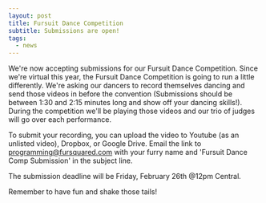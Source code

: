 ```yaml
---
layout: post
title: Fursuit Dance Competition
subtitle: Submissions are open!
tags:
  - news
---
```


We're now accepting submissions for our Fursuit Dance Competition. Since we're virtual this year, the Fursuit Dance Competition is going to run a little differently. We're asking our dancers to record themselves dancing and send those videos in before the convention (Submissions should be between 1:30 and 2:15 minutes long and show off your dancing skills\!). During the competition we'll be playing those videos and our trio of judges will go over each performance.

To submit your recording, you can upload the video to Youtube (as an unlisted video), Dropbox, or Google Drive. Email the link to programming@fursquared.com with your furry name and 'Fursuit Dance Comp Submission' in the subject line.

The submission deadline will be Friday, February 26th @12pm Central.&nbsp;

Remember to have fun and shake those tails\!
